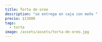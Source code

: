 ```yaml
---
title: Torta de oreo
description: "se entrega en caja con moño "
precio: $13000
tags:
  - torta
image: /assets/assets/torta-de-oreo.jpg
---
```

